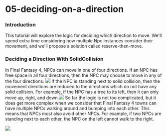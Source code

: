 # 05-deciding-on-a-direction

### Introduction

This tutorial will explore the logic for deciding which direction to move. We'll spend extra time considering how multiple Npc instances consider their movement, and we'll propose a solution called reserve-then-move.

### Deciding a Direction With SolidCollision

In Final Fantasy 4, NPCs can move in one of four directions. If an NPC has free space in all four directions, then the NPC may choose to move in any of the four directions. ![](../../../../media/2021-03-img\_60581cd3a7145.png)   If the NPC is standing next to solid collision, then the movement directions are reduced to the directions which do not have any solid collision. For example, if the NPC has a tree to its left, then it can only move up, right, and down.![](../../../../media/2021-03-img\_60581d541a1d4.png)   So far the logic is not too complicated, but it does get more complex when we consider that Final Fantasy 4 towns can have multiple NPCs walking around and bumping into each other. This means that NPCs must also avoid other NPCs. For example, if two NPCs are standing next to each other, the NPC on the left cannot walk to the right.

![](../../../../media/2021-03-img\_605821c339ac5.png)

&#x20;
